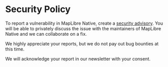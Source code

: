 # Security Policy

To report a vulnerability in MapLibre Native, create a [security advisory](https://github.com/maplibre/maplibre-native/security/advisories/new).
You will be able to privately discuss the issue with the maintainers of MapLibre Native and we can collaborate on a fix.

We highly appreciate your reports, but we do not pay out bug bounties at this time.

We will acknowledge your report in our newsletter with your consent.
